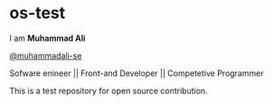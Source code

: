 # os-test
I am **Muhammad Ali**  

[@muhammadali-se](https://github.com/muhammadali-se)

Sofware enineer || Front-and Developer || Competetive Programmer  

This is a test repository for open source contribution.
